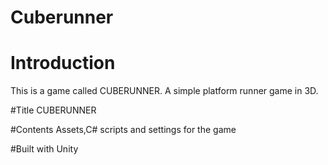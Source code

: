 # Cuberunner


# Introduction
This is a game called CUBERUNNER. A simple platform runner game in 3D.

#Title
CUBERUNNER

#Contents
Assets,C# scripts and settings for the game

#Built with
Unity



